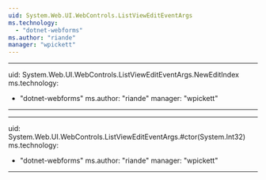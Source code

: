 ```yaml
---
uid: System.Web.UI.WebControls.ListViewEditEventArgs
ms.technology: 
  - "dotnet-webforms"
ms.author: "riande"
manager: "wpickett"
---
```


---
uid: System.Web.UI.WebControls.ListViewEditEventArgs.NewEditIndex
ms.technology: 
  - "dotnet-webforms"
ms.author: "riande"
manager: "wpickett"
---

---
uid: System.Web.UI.WebControls.ListViewEditEventArgs.#ctor(System.Int32)
ms.technology: 
  - "dotnet-webforms"
ms.author: "riande"
manager: "wpickett"
---
